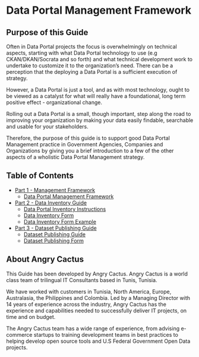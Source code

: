 # Data Portal Management Framework

## Purpose of this Guide

Often in Data Portal projects the focus is overwhelmingly on technical aspects, starting with what Data Portal technology to use (e.g CKAN/DKAN/Socrata and so forth) and what technical development work to undertake to customize it to the organization’s need. There can be a perception that the deploying a Data Portal is a sufficient execution of strategy.

However, a Data Portal is just a tool, and as with most technology, ought to be viewed as a catalyst for what will really have a foundational, long term positive effect - organizational change. 

Rolling out a Data Portal is a small, though important, step along the road to improving your organization by making your data easily findable, searchable and usable for your stakeholders.

Therefore, the purpose of this guide is to support good Data Portal Management practice in Government Agencies, Companies and Organizations by giving you a brief introduction to a few of the other aspects of a wholistic Data Portal Management strategy.

## Table of Contents

* [Part 1 - Management Framework](https://drive.google.com/drive/folders/0B4_GqEVAdQ0FalpnTDFOSHZTdTg)
  * [Data Portal Management Framework](https://docs.google.com/document/d/16Ho3YxqFSrujloBm3KD1JJSEr0QOY9eCQqxDS3uXapA/edit)
* [Part 2 - Data Inventory Guide](https://drive.google.com/drive/folders/0B4_GqEVAdQ0Falo0LTZzdHBDekE)
  * [Data Portal Inventory Instructions](https://docs.google.com/document/d/12wVDxawYIBKJAXa9-EYvR__rDdApmB7Ci2EYiMrFguo/edit)
  * [Data Inventory Form](https://docs.google.com/spreadsheets/d/1XAzPE0GDFR452eaYMcm_8j26YP66a9qodTM1f09RnFQ/edit)
  * [Data Inventory Form Example](https://docs.google.com/spreadsheets/d/1pQXCG8xMoo7oMZBEz1D8N3Rf6UaLHmYmBsStSuqI9C8/edit)
* [Part 3 - Dataset Publishing Guide](https://drive.google.com/drive/folders/0B4_GqEVAdQ0FNkRVSzZMUGdjZ28?usp=sharing)
  * [Dataset Publishing Guide](https://docs.google.com/document/d/1GGbeSmadMsQL_CqSDmm3Q9Up0ARb4hHRboXXwYdFH9I/edit)
  * [Dataset Publishing Form](https://docs.google.com/document/d/1f0hB8QZ6RhbbYVFmSYaDxj_O9s_ZERR1gdJ1CToYoXI/edit)

## About Angry Cactus

This Guide has been developed by Angry Cactus. Angry Cactus is a world class team of trilingual IT  Consultants based in Tunis, Tunisia. 

We have worked with customers in Tunisia, North America, Europe, Australasia, the Philippines and Colombia. Led by a Managing Director with 14 years of experience across the industry, Angry Cactus has the experience and capabilities needed to successfully deliver IT projects, on time and on budget.

The Angry Cactus team has a wide range of experience, from advising e-commerce startups to training development teams in best practices to helping develop open source tools and U.S Federal Government Open Data projects.
